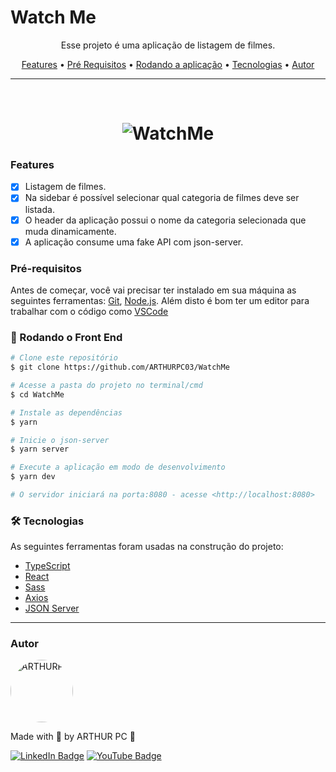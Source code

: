 # Watch Me

<p align="center">Esse projeto é uma aplicação de listagem de filmes.</p>

<p align="center">
 <a href="#features">Features</a> •
 <a href="#pré-requisitos">Pré Requisitos</a> • 
 <a href="#🎲-rodando-o-front-end">Rodando a aplicação</a> • 
 <a href="#🛠-tecnologias">Tecnologias</a> • 
 <a href="#autor">Autor</a>
</p>

---

<br>


<h1 align="center">
  <img alt="WatchMe" title="WatchMe" src="./github/WatchMe.gif" />
</h1>


### Features

- [x] Listagem de filmes.
- [x] Na sidebar é possível selecionar qual categoria de filmes deve ser listada.
- [x] O header da aplicação possui o nome da categoria selecionada que muda dinamicamente.
- [x] A aplicação consume uma fake API com json-server.

### Pré-requisitos

Antes de começar, você vai precisar ter instalado em sua máquina as seguintes ferramentas:
[Git](https://git-scm.com), [Node.js](https://nodejs.org/en/). 
Além disto é bom ter um editor para trabalhar com o código como [VSCode](https://code.visualstudio.com/)


### 🎲 Rodando o Front End

```bash
# Clone este repositório
$ git clone https://github.com/ARTHURPC03/WatchMe

# Acesse a pasta do projeto no terminal/cmd
$ cd WatchMe

# Instale as dependências
$ yarn

# Inicie o json-server
$ yarn server

# Execute a aplicação em modo de desenvolvimento
$ yarn dev

# O servidor iniciará na porta:8080 - acesse <http://localhost:8080>
```


### 🛠 Tecnologias

As seguintes ferramentas foram usadas na construção do projeto:

- [TypeScript](https://www.typescriptlang.org/)
- [React](https://pt-br.reactjs.org/)
- [Sass](https://sass-lang.com/)
- [Axios](https://github.com/axios/axios)
- [JSON Server](https://github.com/typicode/json-server)

---

### Autor

<img alt="ARTHURPC" title="ARTHURPC" src="https://avatars.githubusercontent.com/u/55156476?v=4" height="100" width="100" style="border-radius:50%" />
  
Made with 💜 by ARTHUR PC 👋 

[![LinkedIn Badge](https://img.shields.io/badge/-ARTHUR_PC-blue?style=flat-square&logo=Linkedin&logoColor=white&link=https://www.linkedin.com/in/arthurpc03/)](https://www.linkedin.com/in/arthurpc03/) 
[![YouTube Badge](https://img.shields.io/badge/-ARTHUR_PC-EF1A19?style=flat-square&logo=YouTube&logoColor=white&link=https://www.youtube.com/arthurpc)](https://www.youtube.com/arthurpc) 



